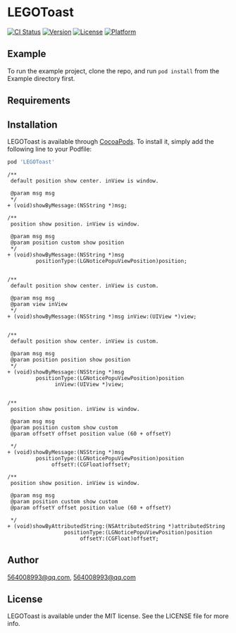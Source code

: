 # LEGOToast

[![CI Status](https://img.shields.io/travis/564008993@qq.com/LEGOToast.svg?style=flat)](https://travis-ci.org/564008993@qq.com/LEGOToast)
[![Version](https://img.shields.io/cocoapods/v/LEGOToast.svg?style=flat)](https://cocoapods.org/pods/LEGOToast)
[![License](https://img.shields.io/cocoapods/l/LEGOToast.svg?style=flat)](https://cocoapods.org/pods/LEGOToast)
[![Platform](https://img.shields.io/cocoapods/p/LEGOToast.svg?style=flat)](https://cocoapods.org/pods/LEGOToast)

## Example

To run the example project, clone the repo, and run `pod install` from the Example directory first.

## Requirements

## Installation

LEGOToast is available through [CocoaPods](https://cocoapods.org). To install
it, simply add the following line to your Podfile:

```ruby
pod 'LEGOToast'
```

```
/**
 default position show center. inView is window.
 
 @param msg msg
 */
+ (void)showByMessage:(NSString *)msg;

/**
 position show position. inView is window.
 
 @param msg msg
 @param position custom show position
 */
+ (void)showByMessage:(NSString *)msg
         positionType:(LGNoticePopuViewPosition)position;


/**
 default position show center. inView is custom.

 @param msg msg
 @param view inView
 */
+ (void)showByMessage:(NSString *)msg inView:(UIView *)view;


/**
 default position show center. inView is custom.
 
 @param msg msg
 @param position position show position
 */
+ (void)showByMessage:(NSString *)msg
         positionType:(LGNoticePopuViewPosition)position
               inView:(UIView *)view;


/**
 position show position. inView is window.
 
 @param msg msg
 @param position custom show custom
 @param offsetY offset position value (60 + offsetY)

 */
+ (void)showByMessage:(NSString *)msg
         positionType:(LGNoticePopuViewPosition)position
              offsetY:(CGFloat)offsetY;

/**
 position show position. inView is window.
 
 @param msg msg
 @param position custom show custom
 @param offsetY offset position value (60 + offsetY)
 
 */
+ (void)showByAttributedString:(NSAttributedString *)attributedString
                  positionType:(LGNoticePopuViewPosition)position
                       offsetY:(CGFloat)offsetY;
```
                       
## Author

564008993@qq.com, 564008993@qq.com

## License

LEGOToast is available under the MIT license. See the LICENSE file for more info.
